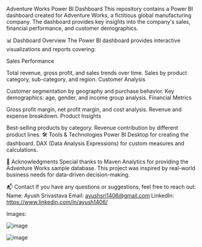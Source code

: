 Adventure Works Power BI Dashboard
This repository contains a Power BI dashboard created for Adventure Works, a fictitious global manufacturing company. The dashboard provides key insights into the company's sales, financial performance, and customer demographics.

📊 Dashboard Overview
The Power BI dashboard provides interactive visualizations and reports covering:

Sales Performance

Total revenue, gross profit, and sales trends over time.
Sales by product category, sub-category, and region.
Customer Analysis

Customer segmentation by geography and purchase behavior.
Key demographics: age, gender, and income group analysis.
Financial Metrics

Gross profit margin, net profit margin, and cost analysis.
Revenue and expense breakdown.
Product Insights

Best-selling products by category.
Revenue contribution by different product lines.
🛠️ Tools & Technologies
Power BI Desktop for creating the dashboard.
DAX (Data Analysis Expressions) for custom measures and calculations.

🙌 Acknowledgments
Special thanks to Maven Analytics for providing the Adventure Works sample database. This project was inspired by real-world business needs for data-driven decision-making.

📬 Contact
If you have any questions or suggestions, feel free to reach out:
Name: Ayush Srivastava
Email: ayushsri1406@gmail.com
LinkedIn: https://www.linkedin.com/in/ayush1406/

Images:

![image](https://github.com/user-attachments/assets/30cb25ac-d583-4924-8675-e5c936ec8e6d)

![image](https://github.com/user-attachments/assets/93413072-27a3-4a0d-9807-4a2791015a20)


